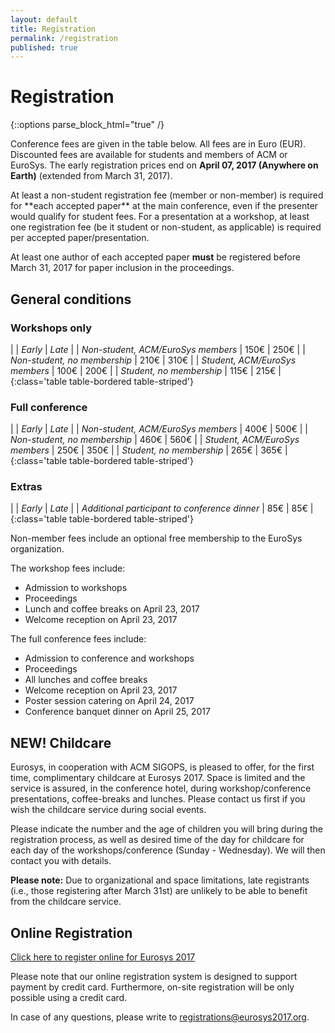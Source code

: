 ```yaml
---
layout: default
title: Registration
permalink: /registration
published: true
---
```

# Registration

{::options parse_block_html="true" /}

Conference fees are given in the table below. All fees are in Euro (EUR). Discounted fees are available for students and members of ACM or EuroSys. The early registration prices end on **April 07, 2017 (Anywhere on Earth)** (extended from  March 31, 2017).

<div class="alert alert-info alert-dismissible" role="alert">
At least a non-student registration fee (member or non-member) is required for **each accepted paper** at the main conference, even if the presenter would qualify for student fees. For a presentation at a workshop, at least one registration fee (be it student or non-student, as applicable) is required per accepted paper/presentation. 

At least one author of each accepted paper **must** be registered before March 31, 2017 for paper inclusion in the proceedings.
</div>

## General conditions

### Workshops only

|																				| *Early*	| *Late*	|
| *Non-student, ACM/EuroSys members*		| 150€		| 250€		|
| *Non-student, no membership*					| 210€		| 310€		|
| *Student, ACM/EuroSys members*				| 100€		| 200€		|
| *Student, no membership*							| 115€		| 215€		|
{:class='table table-bordered table-striped'}

### Full conference

|																				| *Early*	| *Late*	|
| *Non-student, ACM/EuroSys members*		| 400€		| 500€		|
| *Non-student, no membership*					| 460€		| 560€		|
| *Student, ACM/EuroSys members*				| 250€		| 350€		|
| *Student, no membership*							| 265€		| 365€		|
{:class='table table-bordered table-striped'}

### Extras

|																						| *Early*	| *Late*	|
| *Additional participant to conference dinner*	| 85€		| 85€		|
{:class='table table-bordered table-striped'}

Non-member fees include an optional free membership to the EuroSys organization.

The workshop fees include:

- Admission to workshops
- Proceedings
- Lunch and coffee breaks on April 23, 2017
- Welcome reception on April 23, 2017

The full conference fees include:

- Admission to conference and workshops
- Proceedings
- All lunches and coffee breaks
- Welcome reception on April 23, 2017
- Poster session catering on April 24, 2017
- Conference banquet dinner on April 25, 2017

## NEW! Childcare

Eurosys, in cooperation with ACM SIGOPS, is pleased to offer, for the first time, complimentary childcare at Eurosys 2017. Space is limited and the service is assured, in the conference hotel, during workshop/conference presentations, coffee-breaks and lunches. Please contact us first if you wish the childcare service during social events.

Please indicate the number and the age of children you will bring during the registration process, as well as desired time of the day for childcare for each day of the workshops/conference (Sunday - Wednesday). We will then contact you with details.

**Please note:** Due to organizational and space limitations, late registrants (i.e., those registering after March 31st) are unlikely to be able to benefit from the childcare service.  

## Online Registration

<a href="https://www.regonline.com/eurosys-2017" target="_blank"> Click here to register online for Eurosys 2017</a>

Please note that our online registration system is designed to support payment by credit card. Furthermore, on-site registration will be only possible using a credit card. 

In case of any questions, please write to <registrations@eurosys2017.org>.

<!---

<div class="alert alert-info alert-dismissible" role="alert">
Information to request for official invitation letter for your visa
application are [here](/venue/visa/).
Please do a request only once you are registered and after the conference fee is paid. 
</div>






--->